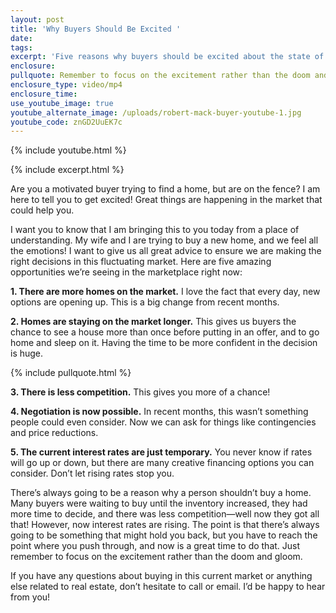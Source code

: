 ```yaml
---
layout: post
title: 'Why Buyers Should Be Excited '
date:
tags:
excerpt: 'Five reasons why buyers should be excited about the state of the market. '
enclosure:
pullquote: Remember to focus on the excitement rather than the doom and gloom.
enclosure_type: video/mp4
enclosure_time:
use_youtube_image: true
youtube_alternate_image: /uploads/robert-mack-buyer-youtube-1.jpg
youtube_code: znGD2UuEK7c
---
```

{% include youtube.html %}

{% include excerpt.html %}

Are you a motivated buyer trying to find a home, but are on the fence? I am here to tell you to get excited\! Great things are happening in the market that could help you.&nbsp;

I want you to know that I am bringing this to you today from a place of understanding. My wife and I are trying to buy a new home, and we feel all the emotions\! I want to give us all great advice to ensure we are making the right decisions in this fluctuating market. Here are five amazing opportunities we’re seeing in the marketplace right now:&nbsp;

**1\. There are more homes on the market.** I love the fact that every day, new options are opening up. This is a big change from recent months.&nbsp;

**2\. Homes are staying on the market longer.** This gives us buyers the chance to see a house more than once before putting in an offer, and to go home and sleep on it. Having the time to be more confident in the decision is huge.

{% include pullquote.html %}

**3\. There is less competition.** This gives you more of a chance\!&nbsp;

**4\. Negotiation is now possible.** In recent months, this wasn’t something people could even consider. Now we can ask for things like contingencies and price reductions.&nbsp;

**5\. The current interest rates are just temporary.** You never know if rates will go up or down, but there are many creative financing options you can consider. Don’t let rising rates stop you.&nbsp;

There’s always going to be a reason why a person shouldn’t buy a home. Many buyers were waiting to buy until the inventory increased, they had more time to decide, and there was less competition—well now they got all that\! However, now interest rates are rising. The point is that there’s always going to be something that might hold you back, but you have to reach the point where you push through, and now is a great time to do that. Just remember to focus on the excitement rather than the doom and gloom.&nbsp;

If you have any questions about buying in this current market or anything else related to real estate, don’t hesitate to call or email. I’d be happy to hear from you\!
